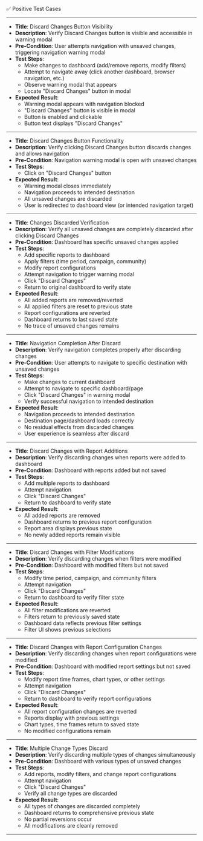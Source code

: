 ✅ Positive Test Cases

---
* **Title**: Discard Changes Button Visibility
* **Description**: Verify Discard Changes button is visible and accessible in warning modal
* **Pre-Condition**: User attempts navigation with unsaved changes, triggering navigation warning modal
* **Test Steps**:
  * Make changes to dashboard (add/remove reports, modify filters)
  * Attempt to navigate away (click another dashboard, browser navigation, etc.)
  * Observe warning modal that appears
  * Locate "Discard Changes" button in modal
* **Expected Result**:
  * Warning modal appears with navigation blocked
  * "Discard Changes" button is visible in modal
  * Button is enabled and clickable
  * Button text displays "Discard Changes"
---
* **Title**: Discard Changes Button Functionality
* **Description**: Verify clicking Discard Changes button discards changes and allows navigation
* **Pre-Condition**: Navigation warning modal is open with unsaved changes
* **Test Steps**:
  * Click on "Discard Changes" button
* **Expected Result**:
  * Warning modal closes immediately
  * Navigation proceeds to intended destination
  * All unsaved changes are discarded
  * User is redirected to dashboard view (or intended navigation target)
---
* **Title**: Changes Discarded Verification
* **Description**: Verify all unsaved changes are completely discarded after clicking Discard Changes
* **Pre-Condition**: Dashboard has specific unsaved changes applied
* **Test Steps**:
  * Add specific reports to dashboard
  * Apply filters (time period, campaign, community)
  * Modify report configurations
  * Attempt navigation to trigger warning modal
  * Click "Discard Changes"
  * Return to original dashboard to verify state
* **Expected Result**:
  * All added reports are removed/reverted
  * All applied filters are reset to previous state
  * Report configurations are reverted
  * Dashboard returns to last saved state
  * No trace of unsaved changes remains
---
* **Title**: Navigation Completion After Discard
* **Description**: Verify navigation completes properly after discarding changes
* **Pre-Condition**: User attempts to navigate to specific destination with unsaved changes
* **Test Steps**:
  * Make changes to current dashboard
  * Attempt to navigate to specific dashboard/page
  * Click "Discard Changes" in warning modal
  * Verify successful navigation to intended destination
* **Expected Result**:
  * Navigation proceeds to intended destination
  * Destination page/dashboard loads correctly
  * No residual effects from discarded changes
  * User experience is seamless after discard
---
* **Title**: Discard Changes with Report Additions
* **Description**: Verify discarding changes when reports were added to dashboard
* **Pre-Condition**: Dashboard with reports added but not saved
* **Test Steps**:
  * Add multiple reports to dashboard
  * Attempt navigation
  * Click "Discard Changes"
  * Return to dashboard to verify state
* **Expected Result**:
  * All added reports are removed
  * Dashboard returns to previous report configuration
  * Report area displays previous state
  * No newly added reports remain visible
---
* **Title**: Discard Changes with Filter Modifications
* **Description**: Verify discarding changes when filters were modified
* **Pre-Condition**: Dashboard with modified filters but not saved
* **Test Steps**:
  * Modify time period, campaign, and community filters
  * Attempt navigation
  * Click "Discard Changes"
  * Return to dashboard to verify filter state
* **Expected Result**:
  * All filter modifications are reverted
  * Filters return to previously saved state
  * Dashboard data reflects previous filter settings
  * Filter UI shows previous selections
---
* **Title**: Discard Changes with Report Configuration Changes
* **Description**: Verify discarding changes when report configurations were modified
* **Pre-Condition**: Dashboard with modified report settings but not saved
* **Test Steps**:
  * Modify report time frames, chart types, or other settings
  * Attempt navigation
  * Click "Discard Changes"
  * Return to dashboard to verify report configurations
* **Expected Result**:
  * All report configuration changes are reverted
  * Reports display with previous settings
  * Chart types, time frames return to saved state
  * No modified configurations remain
---
* **Title**: Multiple Change Types Discard
* **Description**: Verify discarding multiple types of changes simultaneously
* **Pre-Condition**: Dashboard with various types of unsaved changes
* **Test Steps**:
  * Add reports, modify filters, and change report configurations
  * Attempt navigation
  * Click "Discard Changes"
  * Verify all change types are discarded
* **Expected Result**:
  * All types of changes are discarded completely
  * Dashboard returns to comprehensive previous state
  * No partial reversions occur
  * All modifications are cleanly removed
---